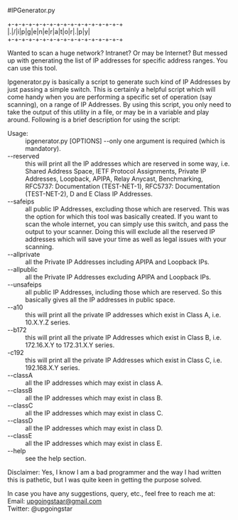 #IPGenerator.py

+-+-+-+-+-+-+-+-+-+-+-+-+-+-+-+-+  
|.|/|i|p|g|e|n|e|r|a|t|o|r|.|p|y|  
+-+-+-+-+-+-+-+-+-+-+-+-+-+-+-+-+  

Wanted to scan a huge network? Intranet? Or may be Internet? But messed up with generating the list of IP addresses for specific address ranges. You can use this tool.  

Ipgenerator.py  is basically a script to generate such kind of IP Addresses by just passing a simple switch. This is certainly a helpful script which will come handy when you are performing a specific set of operation (say scanning), on a range of IP Addresses. By using this script, you only need to take the output of this utility in a file, or may be in a variable and play around. Following is a brief description for using the script:

<dl>
  <dt>Usage:</dt>
  <dd>ipgenerator.py 		[OPTIONS] --only one argument is required (which is mandatory).</dd>

  <dt>--reserved</dt>
  <dd>this will print all the IP addresses which are reserved in some way, i.e. Shared Address Space, IETF Protocol Assignments, Private IP Addresses, Loopback, APIPA, Relay Anycast, Benchmarking, RFC5737: Documentation (TEST-NET-1), RFC5737: Documentation (TEST-NET-2), D and E Class IP Addresses.  </dd>


  <dt>--safeips </dt>
  <dd>all public IP Addresses, excluding those which are reserved. This was the option for which this tool was basically created. If you want to scan the whole internet, you can simply use this switch, and pass the output to your scanner. Doing this will exclude all the reserved IP addresses which will save your time as well as legal issues with your scanning. </dd>

  <dt>--allprivate</dt>
  <dd>all the Private IP Addresses including APIPA and Loopback IPs. </dd>

  <dt>--allpublic</dt>
  <dd>all the Private IP Addresses excluding APIPA and Loopback IPs. </dd>

  <dt>--unsafeips</dt>
  <dd>all public IP Addresses, including those which are reserved. So this basically gives all the IP addresses in public space. </dd>

  <dt>--a10</dt>
  <dd>this will print all the private IP addresses which exist in Class A, i.e. 10.X.Y.Z series. </dd>

  <dt>--b172</dt>
  <dd>this will print all the private IP Addresses which exist in Class B, i.e. 172.16.X.Y to 172.31.X.Y series.</dd>

  <dt>-c192</dt>
  <dd>this will print all the private IP Addresses which exist in Class C, i.e. 192.168.X.Y series.</dd>

 <dt>--classA</dt>
  <dd>all the IP addresses which may exist in class A.</dd>

 <dt>--classB	</dt>
  <dd>all the IP addresses which may exist in class B.</dd>

 <dt>--classC	</dt>
  <dd>all the IP addresses which may exist in class C.</dd>

 <dt>--classD	</dt>
  <dd>all the IP addresses which may exist in class D.</dd>

 <dt>--classE	</dt>
  <dd>all the IP addresses which may exist in class E.</dd>

 <dt>--help</dt>
  <dd>see the help section.</dd>

</dl>  

Disclaimer: Yes, I know I am a bad programmer and the way I had written this is pathetic, but I was quite keen in getting the purpose solved.  

In case you have any suggestions, query, etc., feel free to reach me at:  
Email: upgoingstaar@gmail.com  
Twitter: @upgoingstar




